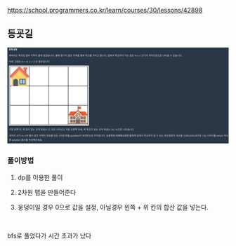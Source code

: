 https://school.programmers.co.kr/learn/courses/30/lessons/42898

## 등굣길

![Alt text](image.png)

### 풀이방법

1. dp를 이용한 풀이

2. 2차원 맵을 만들어준다

3. 웅덩이일 경우 0으로 값을 설정, 아닐경우 왼쪽 + 위 칸의 합산 값을 넣는다.

<br>

bfs로 풀었다가 시간 초과가 났다
